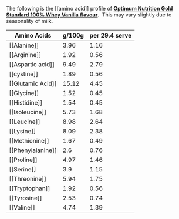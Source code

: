 The following is the [[amino acid]] profile of [**Optimum Nutrition Gold Standard 100% Whey Vanilla** **flavour**](https://www.optimumnutrition.com/en-gb/Products/Protein/Shakes-%26-Powders/Gold-Standard-100%25-Whey-Protein/p/gold-standard-100-whey-protein).  This may vary slightly due to seasonality of milk. 

| Amino Acids       | g/100g | per 29.4 serve |
| ----------------- | ------ | -------------- |
| [[Alanine]]       | 3.96   | 1.16           |
| [[Arginine]]      | 1.92   | 0.56           |
| [[Aspartic acid]] | 9.49   | 2.79           |
| [[cystine]]       | 1.89   | 0.56           |
| [[Glutamic Acid]] | 15.12  | 4.45           |
| [[Glycine]]       | 1.52   | 0.45           |
| [[Histidine]]     | 1.54   | 0.45           |
| [[Isoleucine]]    | 5.73   | 1.68           |
| [[Leucine]]       | 8.98   | 2.64           |
| [[Lysine]]        | 8.09   | 2.38           |
| [[Methionine]]    | 1.67   | 0.49           |
| [[Phenylalanine]] | 2.6    | 0.76           |
| [[Proline]]       | 4.97   | 1.46           |
| [[Serine]]        | 3.9    | 1.15           |
| [[Threonine]]     | 5.94   | 1.75           |
| [[Tryptophan]]    | 1.92   | 0.56           |
| [[Tyrosine]]      | 2.53   | 0.74           |
| [[Valine]]        | 4.74   | 1.39           |

